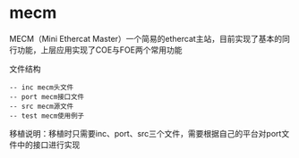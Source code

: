 # mecm
MECM（Mini Ethercat Master）一个简易的ethercat主站，目前实现了基本的同行功能，上层应用实现了COE与FOE两个常用功能

文件结构

~~~
-- inc mecm头文件
-- port mecm接口文件
-- src mecm源文件
-- test mecm使用例子
~~~

移植说明：移植时只需要inc、port、src三个文件，需要根据自己的平台对port文件中的接口进行实现
